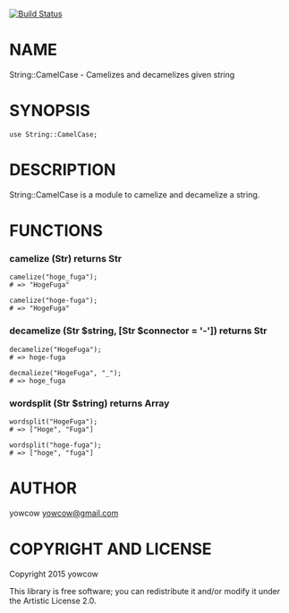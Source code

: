 [![Build Status](https://travis-ci.org/yowcow/p6-String-CamelCase.svg?branch=master)](https://travis-ci.org/yowcow/p6-String-CamelCase)

NAME
====

String::CamelCase - Camelizes and decamelizes given string

SYNOPSIS
========

    use String::CamelCase;

DESCRIPTION
===========

String::CamelCase is a module to camelize and decamelize a string.

FUNCTIONS
=========

### camelize (Str) returns Str

    camelize("hoge_fuga");
    # => "HogeFuga"

    camelize("hoge-fuga");
    # => "HogeFuga"

### decamelize (Str $string, [Str $connector = '-']) returns Str

    decamelize("HogeFuga");
    # => hoge-fuga

    decmalieze("HogeFuga", "_");
    # => hoge_fuga

### wordsplit (Str $string) returns Array

    wordsplit("HogeFuga");
    # => ["Hoge", "Fuga"]

    wordsplit("hoge-fuga");
    # => ["hoge", "fuga"]

AUTHOR
======

yowcow <yowcow@gmail.com>

COPYRIGHT AND LICENSE
=====================

Copyright 2015 yowcow

This library is free software; you can redistribute it and/or modify it under the Artistic License 2.0.
